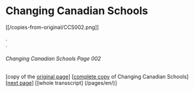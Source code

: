 # Changing Canadian Schools
[[/copies-from-original/CCS002.png]]

.  
.  
###### Changing Canadian Schools Page 002

[copy of the [original page](/copies-from-original/CCS002.png)]
[[complete copy](/copies-from-original/BestCopy_Changing_Canadian_Schools_Perspectives_on_Disability_and_Inclusion.pdf) of Changing Canadian Schools]
[[next page](Changing_Canadian_Schools-003)]
[[whole transscript] (/pages/en/)]

